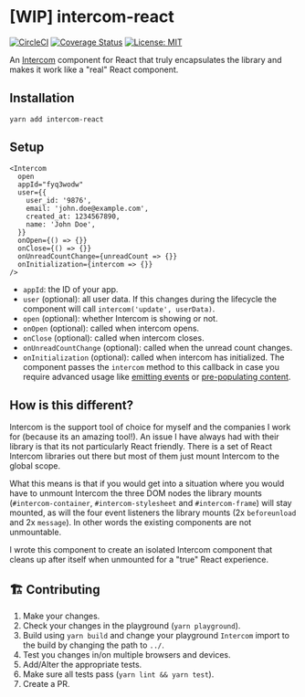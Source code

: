 # [WIP] intercom-react

[![CircleCI](https://circleci.com/gh/kvendrik/intercom-react.svg?style=svg)](https://circleci.com/gh/kvendrik/intercom-react)
[![Coverage Status](https://coveralls.io/repos/github/kvendrik/intercom-react/badge.svg?branch=master)](https://coveralls.io/github/kvendrik/intercom-react?branch=master)
[![License: MIT](https://img.shields.io/badge/License-MIT-yellow.svg)](https://opensource.org/licenses/MIT)

An [Intercom](http://intercom.com/) component for React that truly encapsulates the library and makes it work like a "real" React component.

## Installation

```
yarn add intercom-react
```

## Setup

```tsx
<Intercom
  open
  appId="fyq3wodw"
  user={{
    user_id: '9876',
    email: 'john.doe@example.com',
    created_at: 1234567890,
    name: 'John Doe',
  }}
  onOpen={() => {}}
  onClose={() => {}}
  onUnreadCountChange={unreadCount => {}}
  onInitialization={intercom => {}}
/>
```

* `appId`: the ID of your app.
* `user` (optional): all user data. If this changes during the lifecycle the component will call `intercom('update', userData)`.
* `open` (optional): whether Intercom is showing or not.
* `onOpen` (optional): called when intercom opens.
* `onClose` (optional): called when intercom closes.
* `onUnreadCountChange` (optional): called when the unread count changes.
* `onInitialization` (optional): called when intercom has initialized. The component passes the `intercom` method to this callback in case you require advanced usage like [emitting events](https://developers.intercom.com/docs/intercom-javascript#section-intercomtrackevent) or [pre-populating content](https://developers.intercom.com/docs/intercom-javascript#section-intercomshownewmessage).

## How is this different?

Intercom is the support tool of choice for myself and the companies I work for (because its an amazing tool!). An issue I have always had with their library is that its not particularly React friendly. There is a set of React Intercom libraries out there but most of them just mount Intercom to the global scope.

What this means is that if you would get into a situation where you would have to unmount Intercom the three DOM nodes the library mounts (`#intercom-container`, `#intercom-stylesheet` and `#intercom-frame`) will stay mounted, as will the four event listeners the library mounts (2x `beforeunload` and 2x `message`). In other words the existing components are not unmountable.

I wrote this component to create an isolated Intercom component that cleans up after itself when unmounted for a "true" React experience.

## 🏗 Contributing

1.  Make your changes.
2.  Check your changes in the playground (`yarn playground`).
3.  Build using `yarn build` and change your playground `Intercom` import to the build by changing the path to `../`.
4.  Test you changes in/on multiple browsers and devices.
5.  Add/Alter the appropriate tests.
6.  Make sure all tests pass (`yarn lint && yarn test`).
7.  Create a PR.
